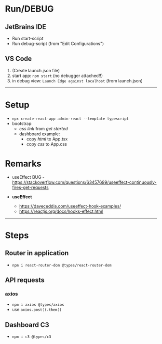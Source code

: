 # Run/DEBUG

## JetBrains IDE

- Run start-script
- Run debug-script (from "Edit Configurations")

## VS Code

1. (Create launch.json file)
1. start app: `npm start` (no debugger attached!!)
1. in debug view: `Launch Edge against localhost` (from launch.json)

--------------------------------------------------------------------------

# Setup

- `npx create-react-app admin-react --template typescript`
- bootstrap
  - *css link* from *get started*
  - dashboard example:
    - copy *html* to App.tsx
    - copy *css* to App.css

# Remarks

- useEffect BUG - <https://stackoverflow.com/questions/63457699/useeffect-continuously-fires-get-requests>

- **useEffect**
  - <https://daveceddia.com/useeffect-hook-examples/>
  - <https://reactjs.org/docs/hooks-effect.html>

--------------------------------------------------------------------------

# Steps

## Router in application

- `npm i react-router-dom @types/react-router-dom`

## API requests

### axios

- `npm i axios @types/axios`
- use `axios.post().then()`

## Dashboard C3

- `npm i c3 @types/c3`
